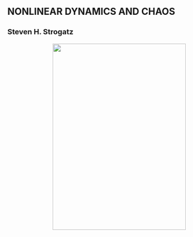 
## NONLINEAR DYNAMICS AND CHAOS
### Steven H. Strogatz


 <p align="center">
 <img src="https://github.com/aliseif321/Books/blob/main/Strogatz/Untitled.png?raw=true"width="300" height="420"  >
 </p>
